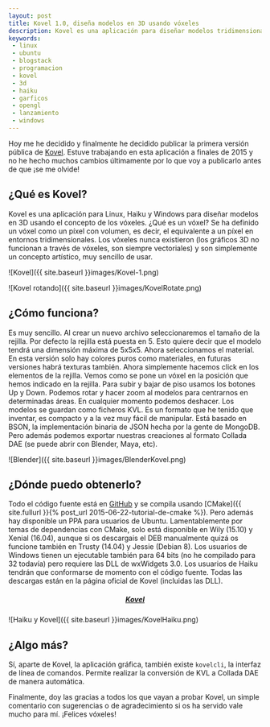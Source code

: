```yaml
---
layout: post
title: Kovel 1.0, diseña modelos en 3D usando vóxeles
description: Kovel es una aplicación para diseñar modelos tridimensionales usando vóxeles en Linux, Haiku y Windows.
keywords:
 - linux
 - ubuntu
 - blogstack
 - programacion
 - kovel
 - 3d
 - haiku
 - garficos
 - opengl
 - lanzamiento
 - windows
---
```


Hoy me he decidido y finalmente he decidido publicar la primera versión pública de [Kovel](http://adrianarroyocalle.github.io/kovel/). Estuve trabajando en esta aplicación a finales de 2015 y no he hecho muchos cambios últimamente por lo que voy a publicarlo antes de que ¡se me olvide!

## ¿Qué es Kovel?

Kovel es una aplicación para Linux, Haiku y Windows para diseñar modelos en 3D usando el concepto de los vóxeles. ¿Qué es un vóxel? Se ha definido un vóxel como un píxel con volumen, es decir, el equivalente a un píxel en entornos tridimensionales. Los vóxeles nunca existieron (los gráficos 3D no funcionan a través de vóxeles, son siempre vectoriales) y son simplemente un concepto artístico, muy sencillo de usar.

![Kovel]({{ site.baseurl }}images/Kovel-1.png)

![Kovel rotando]({{ site.baseurl }}images/KovelRotate.png)

## ¿Cómo funciona?

Es muy sencillo. Al crear un nuevo archivo seleccionaremos el tamaño de la rejilla. Por defecto la rejilla está puesta en 5. Esto quiere decir que el modelo tendrá una dimensión máxima de 5x5x5. Ahora seleccionamos el material. En esta versión solo hay colores puros como materiales, en futuras versiones habrá texturas también. Ahora simplemente hacemos click en los elementos de la rejilla. Vemos como se pone un vóxel en la posición que hemos indicado en la rejilla. Para subir y bajar de piso usamos los botones Up y Down. Podemos rotar y hacer zoom al modelos para centrarnos en determinadas áreas. En cualquier momento podemos deshacer. Los modelos se guardan como ficheros KVL. Es un formato que he tenido que inventar, es compacto y a la vez muy fácil de manipular. Está basado en BSON, la implementación binaria de JSON hecha por la gente de MongoDB. Pero además podemos exportar nuestras creaciones al formato Collada DAE (se puede abrir con Blender, Maya, etc).

![Blender]({{ site.baseurl }}images/BlenderKovel.png)

## ¿Dónde puedo obtenerlo?

Todo el código fuente está en [GitHub](http://github.com/AdrianArroyoCalle/kovel) y se compila usando [CMake]({{ site.fullurl }}{% post_url 2015-06-22-tutorial-de-cmake %}). Pero además hay disponible un PPA para usuarios de Ubuntu. Lamentablemente por temas de dependencias con CMake, solo está disponible en Wily (15.10) y Xenial (16.04), aunque si os descargais el DEB manualmente quizá os funcione también en Trusty (14.04) y Jessie (Debian 8). Los usuarios de Windows tienen un ejecutable también para 64 bits (no he compilado para 32 todavía) pero requiere las DLL de wxWidgets 3.0. Los usuarios de Haiku tendrán que conformarse de momento con el código fuente. Todas las descargas están en la página oficial de Kovel (incluidas las DLL).

<div style="text-align: center">
 <h5><a href="http://adrianarroyocalle.github.io">Kovel</a></h5>
</div>

![Haiku y Kovel]({{ site.baseurl }}images/KovelHaiku.png)

## ¿Algo más?

Sí, aparte de Kovel, la aplicación gráfica, también existe `kovelcli`, la interfaz de línea de comandos. Permite realizar la conversión de KVL a Collada DAE de manera automática.

Finalmente, doy las gracias a todos los que vayan a probar Kovel, un simple comentario con sugerencias o de agradecimiento si os ha servido vale mucho para mí. ¡Felices vóxeles!
